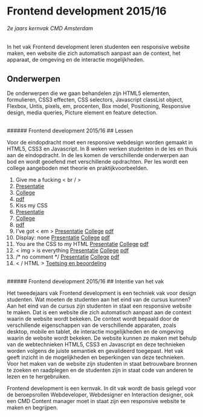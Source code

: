 
# Frontend development 2015/16
###### 2e jaars kernvak CMD Amsterdam
In het vak Frontend development leren studenten een responsive website maken, een website die zich automatisch aanpast aan de context, het apparaat, de omgeving en de interactie mogelijkheden.

## Onderwerpen
De onderwerpen die we gaan behandelen zijn HTML5 elementen, formulieren, 
CSS3 effecten, CSS selectors, 
Javascript classList object, 
Flexbox, 
Untis, pixels, em, procenten, 
Box model, Positioning, 
Responsive design, media queries, 
Picture element en feature detection.


<br>
###### Frontend development 2015/16
## Lessen

Voor de eindopdracht moet een responsive webdesign worden gemaakt in HTML5, CSS3 en Javascript. 
In 8 weken werken studenten in de les en thuis aan de eindopdracht. 
In de les komen de verschillende onderwerpen aan bod en wordt geoefend met verschillende opdrachten.
Per les wordt een college aangeboden met theorie en praktijkvoorbeelden.


1. Give me a fucking < br / > 
2. [Presentatie](/FED1/Presentaties/les1-gimme-a-fucking-br.html)
3. [College](FED1/Colleges/les1-gimme-a-fucking-br/index.html)
4. [pdf](/FED1/Colleges/les1-gimme-a-fucking-br/Give-me-a-fucking-br.pdf)
2. Kiss my CSS 
3. [Presentatie](/FED1/Presentaties/les2-kiss-my-css.html) 
4. [College](/FED1/Colleges/les2-kiss-my-CSS/index.html) 
5. [pdf](/FED1/Colleges/les2-kiss-my-CSS/Kiss-my-css.pdf)
3. I’ve got < em > [Presentatie](/FED1/Presentaties/les3-i-ve-got-em.html) [College](/FED1/Colleges/les3-i-ve-got-em/index.html) [pdf](/FED1/Colleges/les3-i-ve-got-em/i-ve-got-em.pdf)
4. Display: none [Presentatie](/FED1/Presentaties/les4-display-none.html) [College](/FED1/Colleges/les4-display-none/index.html) [pdf](/FED1/Colleges/les4-display-none/display-none.pdf)
5. You are the CSS to my HTML [Presentatie](/FED1/Presentaties/les5-you-are-the-css-to-my-html.html) [College](/FED1/Colleges/les5-you-are-the-CSS-to-my-HTML/index.html) [pdf](/FED1/Colleges/les5-you-are-the-CSS-to-my-HTML/you-are-the-CSS-to-my-HTML.pdf)
6. < img > is everything [Presentatie](/FED1/Presentaties/les6-img-is-everything.html) [College](/FED1/Colleges/les6-img-is-everything/index.html) [pdf](/FED1/Colleges/les6-img-is-everything/img-is-everything.pdf)
7. /* no comment */ [Presentatie](/FED1/Presentaties/les7-no-comment.html) [College](/FED1/Colleges/les7-no-comment/index.html) [pdf](/FED1/Colleges/les7-no-comment/no-comment.pdf)
8. < / HTML > [Toetsing en beoordeling](#)


<br>
###### Frontend development 2015/16
## Intentie van het vak

Het tweedejaars vak Frontend development is een techniek vak voor design studenten. 
Wat moeten de studenten aan het eind van de cursus kunnen? 
Aan het eind van de cursus zijn studenten in staat een responsive website te maken. 
Dat is een website die zich automatisch aanpast aan de context waarin de website wordt bekeken. 
De context wordt bepaald door de verschillende eigenschappen van de verschillende apparaten, zoals desktop, mobile en tablet, de interactie mogelijkheden en de omgeving waarin de website wordt bekeken. 
De website kunnen ze maken met behulp van de webtechnieken HTML5, CSS3 en Javascript en deze technieken worden volgens de juiste semantiek en gevalideerd toegepast.  Het vak geeft inzicht in de mogelijkheden en beperkingen van deze technieken. Voor het maken van de website zijn studenten in staat betrouwbare bronnen te zoeken en raadplegen en de studenten zijn in staat code van anderen te lezen en te hergebruiken.

Frontend development is een kernvak. In dit vak wordt de basis gelegd voor de beroepsrollen Webdeveloper, Webdesigner en Interaction designer, ook een CMD Content manager moet in staat zijn een responsive website te maken en begrijpen.


